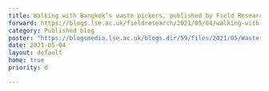 ```yaml
---
title: Walking with Bangkok’s waste pickers, published by Field Research Methods Lab at LSE Blogs
forward: https://blogs.lse.ac.uk/fieldresearch/2021/05/04/walking-with-bangkoks-waste-pickers/
category: Published blog
poster: "https://blogsmedia.lse.ac.uk/blogs.dir/59/files/2021/05/Waste-Pickers.png"
date: 2021-05-04
layout: default
home: true
priority: d

---
```

